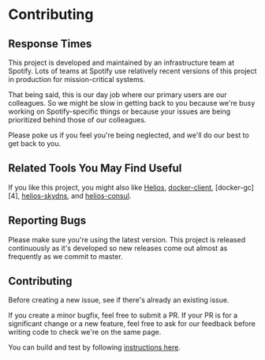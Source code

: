 # Contributing


## Response Times

This project is developed and maintained by an infrastructure team at Spotify. Lots of teams at
Spotify use relatively recent versions of this project in production for mission-critical systems.

That being said, this is our day job where our primary users are our colleagues.
So we might be slow in getting back to you because we're busy working on Spotify-specific things
or because your issues are being prioritized behind those of our colleagues.

Please poke us if you feel you're being neglected, and we'll do our best to get back to you.

## Related Tools You May Find Useful

If you like this project, you might also like [Helios][2], [docker-client][3], [docker-gc][4],
[helios-skydns][5], and [helios-consul][6].

## Reporting Bugs

Please make sure you're using the latest version. This project is
released continuously as it's developed so new releases come out almost as frequently as we
commit to master.

## Contributing

Before creating a new issue, see if there's already an existing issue.

If you create a minor bugfix, feel free to submit a PR.
If your PR is for a significant change or a new feature, feel free to ask for our feedback
before writing code to check we're on the same page.

You can build and test by following [instructions here][1].

  [1]: https://github.com/spotify/docker-maven-plugin#testing
  [2]: https://github.com/spotify/helios
  [3]: https://github.com/spotify/docker-client
  [5]: https://github.com/spotify/helios-skydns
  [6]: https://github.com/spotify/helios-consul
